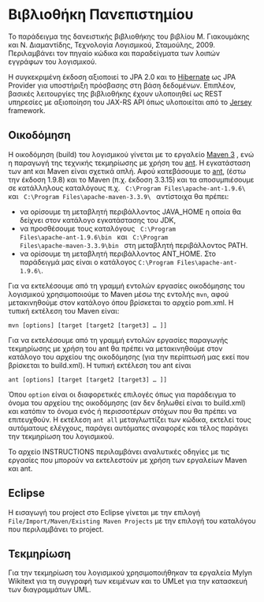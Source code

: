 Βιβλιοθήκη Πανεπιστημίου
========================

Το παράδειγμα της δανειστικής βιβλιοθήκης του βιβλίου Μ. Γιακουμάκης και Ν. Διαμαντίδης, Τεχνολογία Λογισμικού, Σταμούλης, 2009. Περιλαμβάνει τον πηγαίο κώδικα και παραδείγματα των λοιπών εγγράφων του λογισμικού. 

Η συγκεκριμένη έκδοση αξιοποιεί το JPA 2.0 και το [Hibernate](http://hibernate.org/orm/) ως JPA Provider για υποστήριξη πρόσβασης στη βάση δεδομένων. Επιπλέον, βασικές λειτουργίες της βιβλιοθήκης έχουν υλοποιηθεί ως REST υπηρεσίες με αξιοποίηση του JAX-RS API όπως υλοποιείται από το [Jersey](https://jersey.java.net/) framework.

Οικοδόμηση 
----------

Η οικοδόμηση (build) του λογισμικού γίνεται με το εργαλείο [Maven 3](https://maven.apache.org/download.cgi) , ενώ η παραγωγή της τεχνικής τεκμηρίωσης με χρήση του [ant](http://ant.apache.org/). Η εγκατάσταση των ant και Maven είναι σχετικά απλή. Αφού κατεβάσουμε το [ant](http://ant.apache.org/), (έστω την έκδοση 1.9.8) και το Maven (π.χ. έκδοση 3.3.15) και τα αποσυμπιέσουμε σε κατάλληλους καταλόγους π.χ. <code> C:\\Program Files\\apache-ant-1.9.6\\ </code> και <code> C:\\Program Files\\apache-maven-3.3.9\\ </code> αντίστοιχα θα πρέπει:

* να ορίσουμε τη μεταβλητή περιβάλλοντος JAVA_HOME η οποία θα δείχνει στον κατάλογο εγκατάστασης του JDK,
* να προσθέσουμε τους καταλόγους <code> C:\\Program Files\\apache-ant-1.9.6\\bin </code> και <code> C:\\Program Files\\apache-maven-3.3.9\\bin </code> στη μεταβλητή περιβάλλοντος PATH.
* να ορίσουμε τη μεταβλητή περιβάλλοντος ANT_HOME. Στο παράδειγμά μας είναι ο κατάλογος <code>C:\\Program Files\\apache-ant-1.9.6\\</code>.

Για να εκτελέσουμε από τη γραμμή εντολών εργασίες οικοδόμησης του λογισμικού χρησιμοποιούμε το Maven μέσω της εντολής <code>mvn</code>, αφού μετακινηθούμε στον κατάλογο όπου βρίσκεται το αρχείο pom.xml. Η τυπική εκτέλεση του Maven είναι:

<code>mvn [options] [target [target2 [target3] … ]]</code>

Για να εκτελέσουμε από τη γραμμή εντολών εργασίες παραγωγής τεκμηρίωσης με χρήση του ant θα πρέπει να μετακινηθούμε στον κατάλογο του αρχείου της οικοδόμησης (για την περίπτωσή μας εκεί που βρίσκεται το build.xml). Η τυπική εκτέλεση του ant είναι 

<code>ant [options] [target [target2 [target3] … ]]</code>

Όπου <code>option</code> είναι οι διαφορετικές επιλογές όπως για παράδειγμα το όνομα του αρχείου της οικοδόμησης (αν δεν δηλωθεί είναι το build.xml) και κατόπιν το όνομα ενός ή περισσοτέρων στόχων που θα πρέπει να επιτευχθούν. Η εκτέλεση <code>ant all</code> μεταγλωττίζει των κώδικα, εκτελεί τους αυτόματους ελέγχους, παράγει αυτόματες αναφορές και τέλος παράγει την τεκμηρίωση του λογισμικού.

Το αρχείο INSTRUCTIONS περιλαμβάνει αναλυτικές οδηγίες με τις εργασίες που μπορούν να εκτελεστούν με χρήση των εργαλείων Maven και ant.
 
Eclipse
-------

Η εισαγωγή του project στο Eclipse γίνεται με την επιλογή <code>File/Import/Maven/Existing Maven Projects</code> με την επιλογή του καταλόγου που περιλαμβάνει το project.  

Τεκμηρίωση
----------

Για την τεκμηρίωση του λογισμικού χρησιμοποιήθηκαν τα εργαλεία Mylyn Wikitext για τη συγγραφή των κειμένων και το UMLet για την κατασκευή των διαγραμμάτων UML.
 

